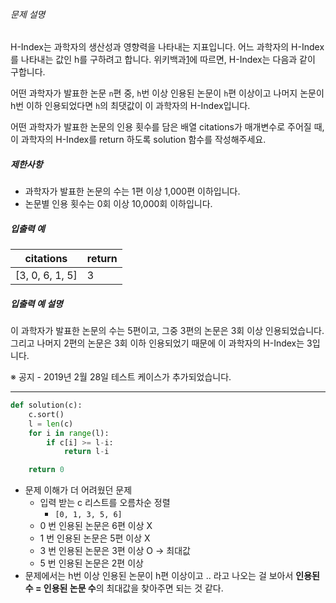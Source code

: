 ###### 문제 설명

H-Index는 과학자의 생산성과 영향력을 나타내는 지표입니다. 어느 과학자의 H-Index를 나타내는 값인 h를 구하려고 합니다. 위키백과[1](https://programmers.co.kr/learn/courses/30/lessons/42747#fn1)에 따르면, H-Index는 다음과 같이 구합니다.

어떤 과학자가 발표한 논문 `n`편 중, `h`번 이상 인용된 논문이 `h`편 이상이고 나머지 논문이 h번 이하 인용되었다면 `h`의 최댓값이 이 과학자의 H-Index입니다.

어떤 과학자가 발표한 논문의 인용 횟수를 담은 배열 citations가 매개변수로 주어질 때, 이 과학자의 H-Index를 return 하도록 solution 함수를 작성해주세요.

##### 제한사항

- 과학자가 발표한 논문의 수는 1편 이상 1,000편 이하입니다.
- 논문별 인용 횟수는 0회 이상 10,000회 이하입니다.

##### 입출력 예

| citations       | return |
| --------------- | ------ |
| [3, 0, 6, 1, 5] | 3      |

##### 입출력 예 설명

이 과학자가 발표한 논문의 수는 5편이고, 그중 3편의 논문은 3회 이상 인용되었습니다. 그리고 나머지 2편의 논문은 3회 이하 인용되었기 때문에 이 과학자의 H-Index는 3입니다.

※ 공지 - 2019년 2월 28일 테스트 케이스가 추가되었습니다.

---

```python
def solution(c):
    c.sort()
    l = len(c)
    for i in range(l):
        if c[i] >= l-i:
            return l-i

    return 0
```

- 문제 이해가 더 어려웠던 문제
  - 입력 받는 c 리스트를 오름차순 정렬
    - `[0, 1, 3, 5, 6]`
  - 0 번 인용된 논문은 6편 이상 X
  - 1 번 인용된 논문은 5편 이상 X
  - 3 번 인용된 논문은 3편 이상 O -> 최대값
  - 5 번 인용된 논문은 2편 이상
- 문제에서는 h번 이상 인용된 논문이 h편 이상이고 .. 라고 나오는 걸 보아서 **인용된 수 = 인용된 논문 수**의 최대값을 찾아주면 되는 것 같다.